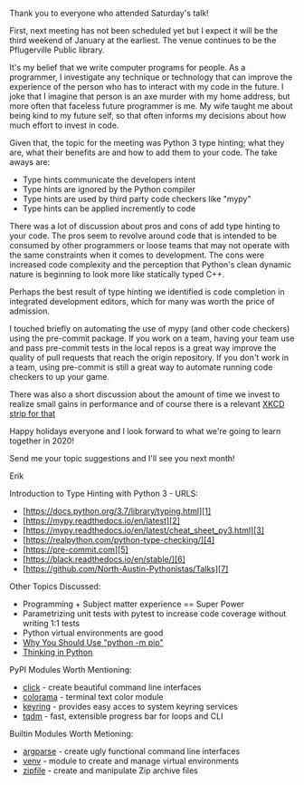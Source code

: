 
Thank you to everyone who attended Saturday's talk!

First, next meeting has not been scheduled yet but I expect it will be
the third weekend of January at the earliest. The venue continues to
be the Pflugerville Public library.

It's my belief that we write computer programs for people. As a
programmer, I investigate any technique or technology that can improve
the experience of the person who has to interact with my code in the
future. I joke that I imagine that person is an axe murder with my
home address, but more often that faceless future programmer is me. My
wife taught me about being kind to my future self, so that often
informs my decisions about how much effort to invest in code.

Given that, the topic for the meeting was Python 3 type hinting; what
they are, what their benefits are and how to add them to your
code. The take aways are:

- Type hints communicate the developers intent
- Type hints are ignored by the Python compiler
- Type hints are used by third party code checkers like "mypy"
- Type hints can be applied incremently to code

There was a lot of discussion about pros and cons of add type hinting
to your code. The pros seem to revolve around code that is intended to
be consumed by other programmers or loose teams that may not operate
with the same constraints when it comes to development. The cons were
increased code complexity and the perception that Python's clean
dynamic nature is beginning to look more like statically typed C++.

Perhaps the best result of type hinting we identified is code
completion in integrated development editors, which for many was worth
the price of admission.

I touched briefly on automating the use of mypy (and other code
checkers) using the pre-commit package. If you work on a team, having
your team use and pass pre-commit tests in the local repos is a great
way improve the quality of pull requests that reach the origin
repository. If you don't work in a team, using pre-commit is still a
great way to automate running code checkers to up your game.

There was also a short discussion about the amount of time we invest
to realize small gains in performance and of course there is a
relevant [XKCD strip for that][0]

Happy holidays everyone and I look forward to what we're going to
learn together in 2020!

Send me your topic suggestions and I'll see you next month!

Erik


Introduction to Type Hinting with Python 3 - URLS:

* [https://docs.python.org/3.7/library/typing.html][1]
* [https://mypy.readthedocs.io/en/latest][2]
* [https://mypy.readthedocs.io/en/latest/cheat_sheet_py3.html][3]
* [https://realpython.com/python-type-checking/][4]
* [https://pre-commit.com][5]
* [https://black.readthedocs.io/en/stable/][6]
* [https://github.com/North-Austin-Pythonistas/Talks][7]


Other Topics Discussed:

- Programming + Subject matter experience == Super Power
- Parametrizing unit tests with pytest to increase code coverage without writing 1:1 tests
- Python virtual environments are good
- [Why You Should Use "python -m pip"][8]
- [Thinking in Python][9]


PyPI Modules Worth Mentioning:

- [click][10] - create beautiful command line interfaces
- [colorama][11] - terminal text color module
- [keyring][12] - provides easy acces to system keyring services
- [tqdm][13] - fast, extensible progress bar for loops and CLI

Builtin Modules Worth Metioning:

- [argparse][14] - create ugly functional command line interfaces
- [venv][15] - module to create and manage virtual environments
- [zipfile][16] - create and manipulate Zip archive files


[0]: https://xkcd.com/1319/
[1]: https://docs.python.org/3.7/library/typing.html
[2]: https://mypy.readthedocs.io/en/latest
[3]: https://mypy.readthedocs.io/en/latest/cheat_sheet_py3.html
[4]: https://realpython.com/python-type-checking/
[5]: https://pre-commit.com
[6]: https://black.readthedocs.io/en/stable/
[7]: https://github.com/North-Austin-Pythonistas/Talks
[8]: https://snarky.ca/why-you-should-use-python-m-pip/
[9]: https://blog.dropbox.com/topics/work-culture/-the-mind-at-work--guido-van-rossum-on-how-python-makes-thinking
[10]: https://palletsprojects.com/p/click/
[11]: https://github.com/tartley/colorama
[12]: https://github.com/jaraco/keyring
[13]: https://github.com/tqdm/tqdm
[14]: https://docs.python.org/3.7/library/argparse.html
[15]: https://docs.python.org/3.7/library/venv.html
[16]: https://docs.python.org/3.7/library/zipfile.html
